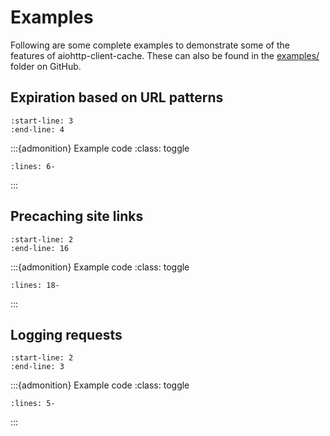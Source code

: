 # Examples
Following are some complete examples to demonstrate some of the features of aiohttp-client-cache.
These can also be found in the
[examples/](https://github.com/JWCook/aiohttp-client-cache/tree/main/examples) folder on GitHub.

## Expiration based on URL patterns
```{include} ../examples/url_patterns.py
:start-line: 3
:end-line: 4
```

:::{admonition} Example code
:class: toggle
```{literalinclude} ../examples/url_patterns.py
:lines: 6-
```
:::

## Precaching site links
```{include} ../examples/precache.py
:start-line: 2
:end-line: 16
```

:::{admonition} Example code
:class: toggle
```{literalinclude} ../examples/precache.py
:lines: 18-
```
:::

## Logging requests
```{include} ../examples/log_requests.py
:start-line: 2
:end-line: 3
```

:::{admonition} Example code
:class: toggle
```{literalinclude} ../examples/log_requests.py
:lines: 5-
```
:::
